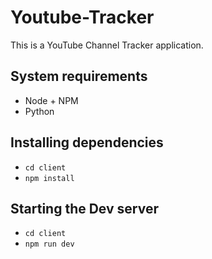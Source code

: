 # Youtube-Tracker
This is a YouTube Channel Tracker application.

## System requirements
 - Node + NPM
 - Python

## Installing dependencies
 - `cd client`
 - `npm install`

## Starting the Dev server
 - `cd client`
 - `npm run dev`